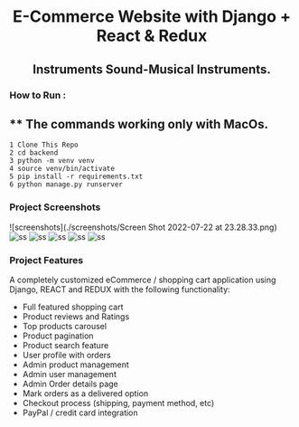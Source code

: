 <h1 align=center>E-Commerce Website with Django + React & Redux</h1>
<h2 align=center>Instruments Sound-Musical Instruments.</h2>

### How to Run : 
## ** The commands working only with MacOs.

```shell
1 Clone This Repo
2 cd backend
3 python -m venv venv
4 source venv/bin/activate 
5 pip install -r requirements.txt 
6 python manage.py runserver

```

### Project Screenshots

![screenshots](./screenshots/Screen Shot 2022-07-22 at 23.28.33.png)
![ss](./ss/.png)
![ss](./ss/.png)
![ss](./ss/.png)
![ss](./ss/.png)
![ss](./ss/.png)

### Project Features

A completely customized eCommerce / shopping cart application using Django, REACT and REDUX with the following functionality:

- Full featured shopping cart
- Product reviews and Ratings
- Top products carousel
- Product pagination
- Product search feature
- User profile with orders
- Admin product management
- Admin user management
- Admin Order details page
- Mark orders as a delivered option
- Checkout process (shipping, payment method, etc)
- PayPal / credit card integration
